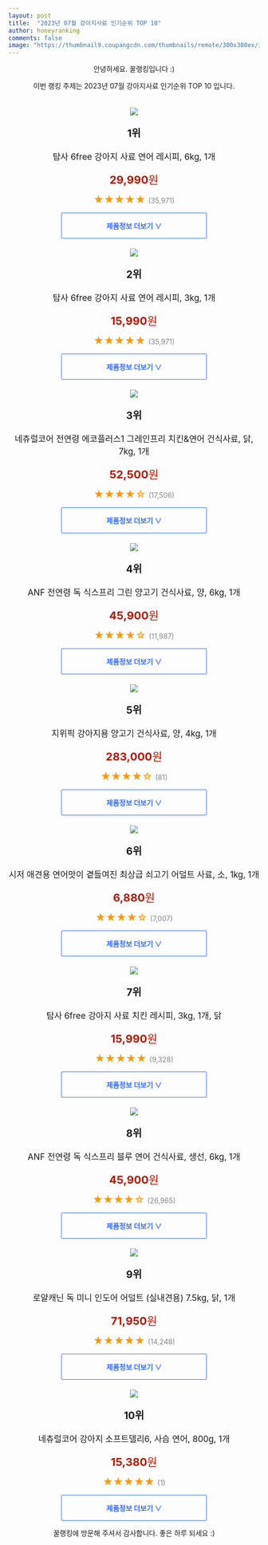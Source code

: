 ```yaml
---
layout: post
title:  "2023년 07월 강아지사료 인기순위 TOP 10"
author: honeyranking
comments: false
image: "https://thumbnail9.coupangcdn.com/thumbnails/remote/300x300ex/image/retail/images/7295993519305983-34d2ca7f-5ca8-4a5e-ba39-b9776d147b49.jpg"
---
```

<p style="text-align: center;">안녕하세요. 꿀랭킹입니다 :)</p>
<p style="text-align: center;">이번 랭킹 주제는 2023년 07월 강아지사료 인기순위 TOP 10 입니다.</p><center><img src="https://thumbnail9.coupangcdn.com/thumbnails/remote/300x300ex/image/retail/images/7295993519305983-34d2ca7f-5ca8-4a5e-ba39-b9776d147b49.jpg" style="margin-top:20px" /></center><p style="text-align: center; font-size: 20px"><b>1위</b></p><p style="text-align: center; font-size: 17px">탐사 6free 강아지 사료 연어 레시피, 6kg, 1개</p><p style="text-align: center;"><span style="color: #b61800; font-size: 22px;"><b>29,990</b>원</span></p><p style="text-align: center;"><span style="color: #ff9600; font-size: 20px;">★★★★★ </span><span style="color: #878787;">(35,971)</span></p><center><a href="https://link.coupang.com/a/4DcLK"><div style="font-size: 14px; display: inline-block; padding: 15px 90px; color: #346aff; border-radius: 2px; border: 1px solid #346aff; cursor: pointer;"><b>제품정보 더보기 &or;</b></div></a></center><center><img src="https://thumbnail7.coupangcdn.com/thumbnails/remote/300x300ex/image/retail/images/2402108393469457-b145d68f-574f-4aae-93c6-744f272a058a.jpg" style="margin-top:20px" /></center><p style="text-align: center; font-size: 20px"><b>2위</b></p><p style="text-align: center; font-size: 17px">탐사 6free 강아지 사료 연어 레시피, 3kg, 1개</p><p style="text-align: center;"><span style="color: #b61800; font-size: 22px;"><b>15,990</b>원</span></p><p style="text-align: center;"><span style="color: #ff9600; font-size: 20px;">★★★★★ </span><span style="color: #878787;">(35,971)</span></p><center><a href="https://link.coupang.com/a/4DcLL"><div style="font-size: 14px; display: inline-block; padding: 15px 90px; color: #346aff; border-radius: 2px; border: 1px solid #346aff; cursor: pointer;"><b>제품정보 더보기 &or;</b></div></a></center><center><img src="https://thumbnail7.coupangcdn.com/thumbnails/remote/300x300ex/image/retail/images/3042551701035963-9388d1e0-c424-48f4-b8c6-1f84979e99ec.jpg" style="margin-top:20px" /></center><p style="text-align: center; font-size: 20px"><b>3위</b></p><p style="text-align: center; font-size: 17px">네츄럴코어 전연령 에코플러스1 그레인프리 치킨&연어 건식사료, 닭, 7kg, 1개</p><p style="text-align: center;"><span style="color: #b61800; font-size: 22px;"><b>52,500</b>원</span></p><p style="text-align: center;"><span style="color: #ff9600; font-size: 20px;">★★★★☆ </span><span style="color: #878787;">(17,506)</span></p><center><a href="https://link.coupang.com/a/4DcLM"><div style="font-size: 14px; display: inline-block; padding: 15px 90px; color: #346aff; border-radius: 2px; border: 1px solid #346aff; cursor: pointer;"><b>제품정보 더보기 &or;</b></div></a></center><center><img src="https://thumbnail8.coupangcdn.com/thumbnails/remote/300x300ex/image/retail/images/2528722152501177-dd6025eb-6ea1-4609-a58c-9270156c67b6.jpg" style="margin-top:20px" /></center><p style="text-align: center; font-size: 20px"><b>4위</b></p><p style="text-align: center; font-size: 17px">ANF 전연령 독 식스프리 그린 양고기 건식사료, 양, 6kg, 1개</p><p style="text-align: center;"><span style="color: #b61800; font-size: 22px;"><b>45,900</b>원</span></p><p style="text-align: center;"><span style="color: #ff9600; font-size: 20px;">★★★★☆ </span><span style="color: #878787;">(11,987)</span></p><center><a href="https://link.coupang.com/a/4DcLO"><div style="font-size: 14px; display: inline-block; padding: 15px 90px; color: #346aff; border-radius: 2px; border: 1px solid #346aff; cursor: pointer;"><b>제품정보 더보기 &or;</b></div></a></center><center><img src="https://thumbnail10.coupangcdn.com/thumbnails/remote/300x300ex/image/retail/images/2023/05/30/15/6/7205a580-3950-4b94-9566-a298315f6aad.jpg" style="margin-top:20px" /></center><p style="text-align: center; font-size: 20px"><b>5위</b></p><p style="text-align: center; font-size: 17px">지위픽 강아지용 양고기 건식사료, 양, 4kg, 1개</p><p style="text-align: center;"><span style="color: #b61800; font-size: 22px;"><b>283,000</b>원</span></p><p style="text-align: center;"><span style="color: #ff9600; font-size: 20px;">★★★★☆ </span><span style="color: #878787;">(81)</span></p><center><a href="https://link.coupang.com/a/4DcLQ"><div style="font-size: 14px; display: inline-block; padding: 15px 90px; color: #346aff; border-radius: 2px; border: 1px solid #346aff; cursor: pointer;"><b>제품정보 더보기 &or;</b></div></a></center><center><img src="https://thumbnail10.coupangcdn.com/thumbnails/remote/300x300ex/image/retail/images/2256824262381067-6cbaab6b-0381-4ac1-bb4d-e3cde73a8020.jpg" style="margin-top:20px" /></center><p style="text-align: center; font-size: 20px"><b>6위</b></p><p style="text-align: center; font-size: 17px">시저 애견용 연어맛이 곁들여진 최상급 쇠고기 어덜트 사료, 소, 1kg, 1개</p><p style="text-align: center;"><span style="color: #b61800; font-size: 22px;"><b>6,880</b>원</span></p><p style="text-align: center;"><span style="color: #ff9600; font-size: 20px;">★★★★☆ </span><span style="color: #878787;">(7,007)</span></p><center><a href="https://link.coupang.com/a/4DcLR"><div style="font-size: 14px; display: inline-block; padding: 15px 90px; color: #346aff; border-radius: 2px; border: 1px solid #346aff; cursor: pointer;"><b>제품정보 더보기 &or;</b></div></a></center><center><img src="https://thumbnail10.coupangcdn.com/thumbnails/remote/300x300ex/image/retail/images/2402176318267697-1c11f558-04cb-46a0-8f84-5b500554f9ec.jpg" style="margin-top:20px" /></center><p style="text-align: center; font-size: 20px"><b>7위</b></p><p style="text-align: center; font-size: 17px">탐사 6free 강아지 사료 치킨 레시피, 3kg, 1개, 닭</p><p style="text-align: center;"><span style="color: #b61800; font-size: 22px;"><b>15,990</b>원</span></p><p style="text-align: center;"><span style="color: #ff9600; font-size: 20px;">★★★★★ </span><span style="color: #878787;">(9,328)</span></p><center><a href="https://link.coupang.com/a/4DcLU"><div style="font-size: 14px; display: inline-block; padding: 15px 90px; color: #346aff; border-radius: 2px; border: 1px solid #346aff; cursor: pointer;"><b>제품정보 더보기 &or;</b></div></a></center><center><img src="https://thumbnail8.coupangcdn.com/thumbnails/remote/300x300ex/image/retail/images/1856206705084389-65805338-121a-486c-b798-8b2647fd74b0.jpg" style="margin-top:20px" /></center><p style="text-align: center; font-size: 20px"><b>8위</b></p><p style="text-align: center; font-size: 17px">ANF 전연령 독 식스프리 블루 연어 건식사료, 생선, 6kg, 1개</p><p style="text-align: center;"><span style="color: #b61800; font-size: 22px;"><b>45,900</b>원</span></p><p style="text-align: center;"><span style="color: #ff9600; font-size: 20px;">★★★★☆ </span><span style="color: #878787;">(26,965)</span></p><center><a href="https://link.coupang.com/a/4DcLV"><div style="font-size: 14px; display: inline-block; padding: 15px 90px; color: #346aff; border-radius: 2px; border: 1px solid #346aff; cursor: pointer;"><b>제품정보 더보기 &or;</b></div></a></center><center><img src="https://thumbnail8.coupangcdn.com/thumbnails/remote/300x300ex/image/vendor_inventory/7d24/f90256fc5bae68606e3205281496197c18aa1943f6c48d89d695ee928835.png" style="margin-top:20px" /></center><p style="text-align: center; font-size: 20px"><b>9위</b></p><p style="text-align: center; font-size: 17px">로얄캐닌 독 미니 인도어 어덜트 (실내견용) 7.5kg, 닭, 1개</p><p style="text-align: center;"><span style="color: #b61800; font-size: 22px;"><b>71,950</b>원</span></p><p style="text-align: center;"><span style="color: #ff9600; font-size: 20px;">★★★★★ </span><span style="color: #878787;">(14,248)</span></p><center><a href="https://link.coupang.com/a/4DcLW"><div style="font-size: 14px; display: inline-block; padding: 15px 90px; color: #346aff; border-radius: 2px; border: 1px solid #346aff; cursor: pointer;"><b>제품정보 더보기 &or;</b></div></a></center><center><img src="https://thumbnail9.coupangcdn.com/thumbnails/remote/300x300ex/image/retail/images/2023/05/26/15/1/b5fb3368-85c4-4503-8feb-84620cf599a3.png" style="margin-top:20px" /></center><p style="text-align: center; font-size: 20px"><b>10위</b></p><p style="text-align: center; font-size: 17px">네츄럴코어 강아지 소프트델리6, 사슴 연어, 800g, 1개</p><p style="text-align: center;"><span style="color: #b61800; font-size: 22px;"><b>15,380</b>원</span></p><p style="text-align: center;"><span style="color: #ff9600; font-size: 20px;">★★★★★ </span><span style="color: #878787;">(1)</span></p><center><a href="https://link.coupang.com/a/4DcLX"><div style="font-size: 14px; display: inline-block; padding: 15px 90px; color: #346aff; border-radius: 2px; border: 1px solid #346aff; cursor: pointer;"><b>제품정보 더보기 &or;</b></div></a></center><p style="text-align: center;">꿀랭킹에 방문해 주셔서 감사합니다. 좋은 하루 되세요 :)</p>